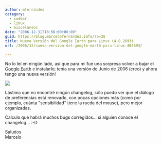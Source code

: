 ```yaml
---
author: mfernandez
category:
  - codear
  - linux
  - misceláneos
date: "2006-12-31T18:56:00+00:00"
guid: https://blog.marcelofernandez.info/?p=38
title: Nueva Versión del Google Earth para Linux (4.0.2693)
url: /2006/12/nueva-version-del-google-earth-para-linux-402693/

---
```

No lo leí en ningún lado, así que para mí fue una sorpresa volver a bajar el [Google Earth](http://earth.google.es/earth4.html) e instalarlo; tenía una versión de Junio de 2006 (creo) y ahora tengo una nueva versión!

[![](http://1.bp.blogspot.com/_nDZ247g0qSM/RZgI5W1NSzI/AAAAAAAAACA/b92QIcVVsXI/s400/earth1.jpg)](http://1.bp.blogspot.com/_nDZ247g0qSM/RZgI5W1NSzI/AAAAAAAAACA/b92QIcVVsXI/s1600-h/earth1.jpg)

Lástima que no encontré ningún changelog, sólo puedo ver que el diálogo de preferencias está renovado, con pocas opciones más (como por ejemplo, cuánta "sensibilidad" tiene la rueda del mouse), pero mejor organizadas.

Calculo que habrá muchos bugs corregidos... si alguien conoce el changelog... :-D

Saludos  
Marcelo
